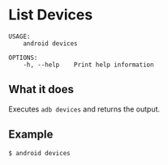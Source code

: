 # List Devices

```ignore
USAGE:
    android devices

OPTIONS:
    -h, --help    Print help information
```

## What it does

Executes `adb devices` and returns the output.

## Example

```sh
$ android devices
```
